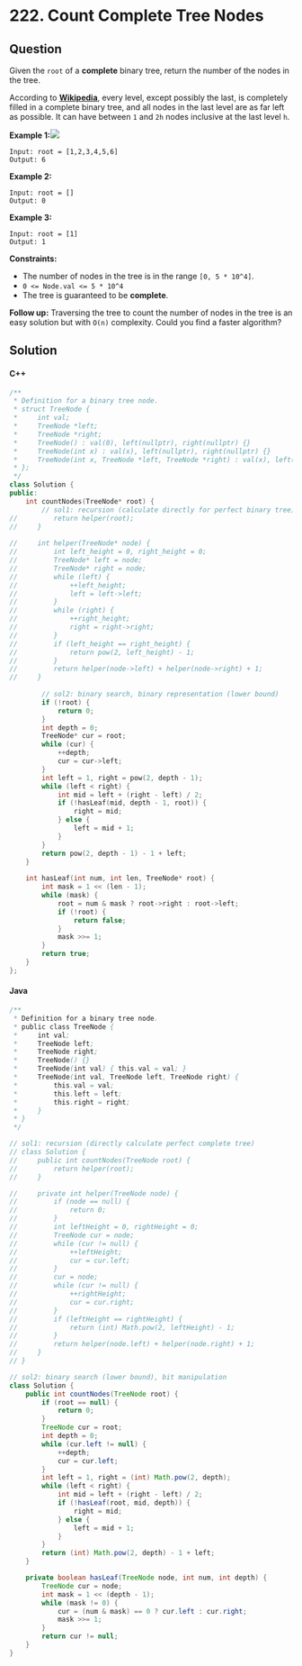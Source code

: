 # 222. Count Complete Tree Nodes

## Question

Given the `root` of a **complete** binary tree, return the number of the nodes in the tree.

According to [**Wikipedia**](http://en.wikipedia.org/wiki/Binary\_tree#Types\_of\_binary\_trees), every level, except possibly the last, is completely filled in a complete binary tree, and all nodes in the last level are as far left as possible. It can have between `1` and `2h` nodes inclusive at the last level `h`.

**Example 1:**![](https://assets.leetcode.com/uploads/2021/01/14/complete.jpg)

```
Input: root = [1,2,3,4,5,6]
Output: 6
```

**Example 2:**

```
Input: root = []
Output: 0
```

**Example 3:**

```
Input: root = [1]
Output: 1
```

**Constraints:**

* The number of nodes in the tree is in the range `[0, 5 * 10^4]`.
* `0 <= Node.val <= 5 * 10^4`
* The tree is guaranteed to be **complete**.

**Follow up:** Traversing the tree to count the number of nodes in the tree is an easy solution but with `O(n)` complexity. Could you find a faster algorithm?

## Solution

#### C++

```cpp
/**
 * Definition for a binary tree node.
 * struct TreeNode {
 *     int val;
 *     TreeNode *left;
 *     TreeNode *right;
 *     TreeNode() : val(0), left(nullptr), right(nullptr) {}
 *     TreeNode(int x) : val(x), left(nullptr), right(nullptr) {}
 *     TreeNode(int x, TreeNode *left, TreeNode *right) : val(x), left(left), right(right) {}
 * };
 */
class Solution {
public:
    int countNodes(TreeNode* root) {
        // sol1: recursion (calculate directly for perfect binary tree)
//         return helper(root);
//     }
    
//     int helper(TreeNode* node) {
//         int left_height = 0, right_height = 0;
//         TreeNode* left = node;
//         TreeNode* right = node;
//         while (left) {
//             ++left_height;
//             left = left->left;
//         }
//         while (right) {
//             ++right_height;
//             right = right->right;
//         }
//         if (left_height == right_height) {
//             return pow(2, left_height) - 1;
//         }
//         return helper(node->left) + helper(node->right) + 1;
//     }
        
        // sol2: binary search, binary representation (lower bound)
        if (!root) {
            return 0;
        }
        int depth = 0;
        TreeNode* cur = root;
        while (cur) {
            ++depth;
            cur = cur->left;
        }
        int left = 1, right = pow(2, depth - 1);
        while (left < right) {
            int mid = left + (right - left) / 2;
            if (!hasLeaf(mid, depth - 1, root)) {
                right = mid;
            } else {
                left = mid + 1;
            }
        }
        return pow(2, depth - 1) - 1 + left;
    }
    
    int hasLeaf(int num, int len, TreeNode* root) {
        int mask = 1 << (len - 1);
        while (mask) {
            root = num & mask ? root->right : root->left;
            if (!root) {
                return false;
            }
            mask >>= 1;
        }
        return true;
    }
};
```

#### Java

```java
/**
 * Definition for a binary tree node.
 * public class TreeNode {
 *     int val;
 *     TreeNode left;
 *     TreeNode right;
 *     TreeNode() {}
 *     TreeNode(int val) { this.val = val; }
 *     TreeNode(int val, TreeNode left, TreeNode right) {
 *         this.val = val;
 *         this.left = left;
 *         this.right = right;
 *     }
 * }
 */

// sol1: recursion (directly calculate perfect complete tree)
// class Solution {
//     public int countNodes(TreeNode root) {
//         return helper(root);
//     }

//     private int helper(TreeNode node) {
//         if (node == null) {
//             return 0;
//         }
//         int leftHeight = 0, rightHeight = 0;
//         TreeNode cur = node;
//         while (cur != null) {
//             ++leftHeight;
//             cur = cur.left;
//         }
//         cur = node;
//         while (cur != null) {
//             ++rightHeight;
//             cur = cur.right;
//         }
//         if (leftHeight == rightHeight) {
//             return (int) Math.pow(2, leftHeight) - 1;
//         }
//         return helper(node.left) + helper(node.right) + 1;
//     }
// }

// sol2: binary search (lower bound), bit manipulation
class Solution {
    public int countNodes(TreeNode root) {
        if (root == null) {
            return 0;
        }
        TreeNode cur = root;
        int depth = 0;
        while (cur.left != null) {
            ++depth;
            cur = cur.left;
        }
        int left = 1, right = (int) Math.pow(2, depth);
        while (left < right) {
            int mid = left + (right - left) / 2;
            if (!hasLeaf(root, mid, depth)) {
                right = mid;
            } else {
                left = mid + 1;
            }
        }
        return (int) Math.pow(2, depth) - 1 + left;
    }

    private boolean hasLeaf(TreeNode node, int num, int depth) {
        TreeNode cur = node;
        int mask = 1 << (depth - 1);
        while (mask != 0) {
            cur = (num & mask) == 0 ? cur.left : cur.right;
            mask >>= 1;
        }
        return cur != null;
    }
}
```
